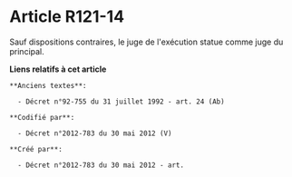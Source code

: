 # Article R121-14

Sauf dispositions contraires, le juge de l'exécution statue comme juge du principal.

**Liens relatifs à cet article**

	**Anciens textes**:

	  - Décret n°92-755 du 31 juillet 1992 - art. 24 (Ab)

	**Codifié par**:

	  - Décret n°2012-783 du 30 mai 2012 (V)

	**Créé par**:

	  - Décret n°2012-783 du 30 mai 2012 - art.
